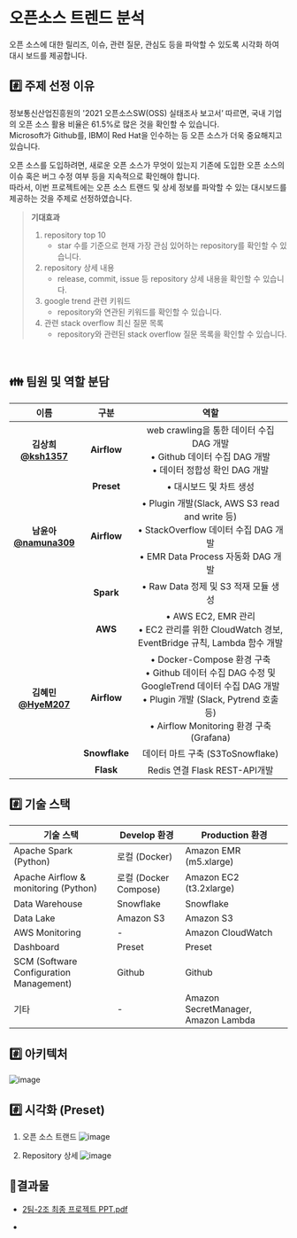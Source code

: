 # 오픈소스 트렌드 분석
오픈 소스에 대한 릴리즈, 이슈, 관련 질문, 관심도 등을 파악할 수 있도록 시각화 하여 대시 보드를 제공합니다.

## #️⃣ 주제 선정 이유 
정보통신산업진흥원의 '2021 오픈소스SW(OSS) 실태조사 보고서’ 따르면, 국내 기업의 오픈 소스 활용 비율은 61.5%로 많은 것을 확인할 수 있습니다.  
Microsoft가 Github를, IBM이 Red Hat을 인수하는 등 오픈 소스가 더욱 중요해지고 있습니다. 


오픈 소스를 도입하려면, 새로운 오픈 소스가 무엇이 있는지 기존에 도입한 오픈 소스의 이슈 혹은 버그 수정 여부 등을 지속적으로 확인해야 합니다.  
 따라서, 이번 프로젝트에는 오픈 소스 트랜드 및 상세 정보를 파악할 수 있는 대시보드를 제공하는 것을 주제로 선정하였습니다.

> **기대효과**
> 1. repository top 10  
>    - star 수를 기준으로 현재 가장 관심 있어하는 repository를 확인할 수 있습니다.
> 2. repository 상세 내용
>    - release, commit, issue 등 repository 상세 내용을 확인할 수 있습니다.
> 3. google trend 관련 키워드
>    - repository와 연관된 키워드를 확인할 수 있습니다.
> 4. 관련 stack overflow 최신 질문 목록
>    -  repository와 관련된 stack overflow 질문 목록을 확인할 수 있습니다.

<br> 

## 👪 팀원 및 역할 분담
| 이름 | 구분 | 역할 | 
|:---:|:---:|:---:|   
| **김상희** <br> **[@ksh1357](https://github.com/ksh1357)** | **Airflow**  | web crawling을 통한 데이터 수집 DAG 개발 <br>  • Github 데이터 수집 DAG 개발 <Br> • 데이터 정합성 확인 DAG 개발   | 
| | **Preset** | • 대시보드 및 차트 생성 |  | 
|**남윤아** <Br> **[@namuna309](https://github.com/namuna309)** |**Airflow**| • Plugin 개발(Slack, AWS S3 read and write 등)  <Br> • StackOverflow 데이터 수집 DAG 개발 <br> • EMR Data Process 자동화 DAG 개발 
| | **Spark** |• Raw Data 정제 및 S3 적재 모듈 생성 | |
| | **AWS** | • AWS EC2, EMR 관리 <br> • EC2 관리를 위한 CloudWatch 경보,  EventBridge 규칙, Lambda 함수 개발 |
|**김혜민** <br> **[@HyeM207](https://github.com/HyeM207)** |**Airflow**| • Docker-Compose 환경 구축 <br> • Github 데이터 수집 DAG 수정 및    GoogleTrend  데이터 수집 DAG 개발 <br> • Plugin 개발 (Slack, Pytrend 호출 등) <br> • Airflow Monitoring 환경 구축 (Grafana) |
| | **Snowflake** | 데이터 마트 구축 (S3ToSnowflake) | 
| | **Flask** | Redis 연결 Flask REST-API개발 | 

## #️⃣ 기술 스택 
| 기술 스택  | Develop 환경 | Production 환경 | 
| -- | -- | -- |
| Apache Spark (Python) | 로컬 (Docker) | Amazon EMR (m5.xlarge) | 
| Apache Airflow & monitoring (Python) |로컬 (Docker Compose) | Amazon EC2 (t3.2xlarge)  | 
| Data Warehouse | Snowflake | Snowflake |
| Data Lake | Amazon S3 | Amazon S3 | 
| AWS Monitoring | - | Amazon CloudWatch | 
| Dashboard |  Preset | Preset | 
| SCM (Software Configuration Management) | Github | Github|
| 기타  | - |  Amazon SecretManager, Amazon Lambda | 

## #️⃣ 아키텍처
![image](https://github.com/de-final-2-2team/.github/assets/63229014/2a613298-f92b-4cd3-9d43-c64aba75307d)


## #️⃣ 시각화 (Preset)
1. 오픈 소스 트랜드
![image](https://github.com/de-final-2-2team/.github/assets/63229014/f4a51276-af30-432a-bf22-59f428a07a25)


2. Repository 상세
![image](https://github.com/de-final-2-2team/.github/assets/63229014/e5b9759a-6c2c-42fb-84ef-1f1e1c23b830)



## 📂결과물 
- [2팀-2조 최종 프로젝트 PPT.pdf](https://github.com/de-final-2-2team/.github/files/12509880/2.-2.pdf)

- 

